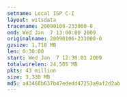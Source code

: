 ```yaml
---
setname: Local ISP C-I
layout: witsdata
tracename: 20090106-233000-0
end: Wed Jan  7 13:00:00 2009
originalname: 20090106-233000-0
gzsize: 1,718 MB
len: 0:30:00
start: Wed Jan  7 12:30:01 2009
totalwirelen: 24,505 MB
pkts: 43 million
size: 3,330 MB
md5: a43468b637b47ededd47253a9af2d2ab
---
```

